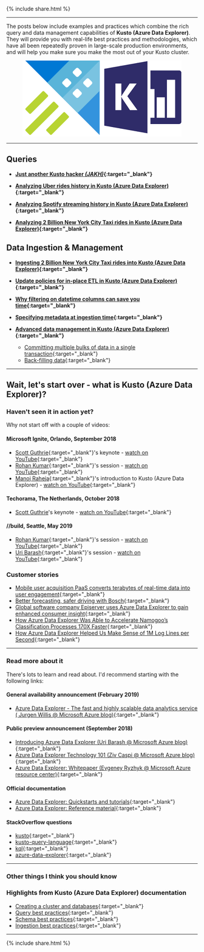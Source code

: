 {% include  share.html %}

---

The posts below include examples and practices which combine the rich query and data management capabilities of **Kusto (Azure Data Explorer)**.
They will provide you with real-life best practices and methodologies, which have all been repeatedly proven in large-scale production environments,
and will help you make sure you make the most out of your Kusto cluster.

<p align="center">
  <img src="resources/images/adx-logo.png">
</p>

---

## **Queries**

- **[Just another Kusto hacker *(JAKH)*](blog-posts/jakh.md){:target="_blank"}**

- **[Analyzing Uber rides history in Kusto (Azure Data Explorer)](blog-posts/analyzing-uber-rides-history.md){:target="_blank"}**

- **[Analyzing Spotify streaming history in Kusto (Azure Data Explorer)](blog-posts/analyzing-spotify-streaming-history.md){:target="_blank"}**

- **[Analyzing 2 Billion New York City Taxi rides in Kusto (Azure Data Explorer)](blog-posts/analyzing-nyc-taxi-rides.md){:target="_blank"}**

## **Data Ingestion & Management**

- **[Ingesting 2 Billion New York City Taxi rides into Kusto (Azure Data Explorer)](blog-posts/ingesting-nyc-taxi-rides.md){:target="_blank"}**

- **[Update policies for in-place ETL in Kusto (Azure Data Explorer)](blog-posts/update-policies.md){:target="_blank"}**

- **[Why filtering on datetime columns can save you time](blog-posts/datetime-columns.md){:target="_blank"}**

- **[Specifying metadata at ingestion time](blog-posts/ingestion-time-metadata.md){:target="_blank"}**

- **[Advanced data management in Kusto (Azure Data Explorer)](blog-posts/advanced-data-management.md){:target="_blank"}**
    - [Committing multiple bulks of data in a single transaction](blog-posts/advanced-data-management.md#committing-multiple-bulks-of-data-in-a-single-transaction){:target="_blank"}
    - [Back-filling data](blog-posts/advanced-data-management.md#back-filling-data){:target="_blank"}

---

## **Wait, let's start over - what is Kusto (Azure Data Explorer)?**

### **Haven't seen it in action yet?**

Why not start off with a couple of videos:

#### **Microsoft Ignite, Orlando, September 2018**

- [Scott Guthrie](https://www.linkedin.com/in/guthriescott){:target="_blank"}'s keynote - [watch on YouTube](https://www.youtube.com/watch?v=xnmBu4oh7xk&t=1h08m12s){:target="_blank"}
- [Rohan Kumar](https://www.linkedin.com/in/rohankumar){:target="_blank"}'s session - [watch on YouTube](https://www.youtube.com/watch?v=ZaiM89Z01r0&t=58m0s){:target="_blank"}
- [Manoj Raheja](https://www.linkedin.com/in/manoj-raheja-a02b2b32){:target="_blank"}'s introduction to Kusto (Azure Data Explorer) - [watch on YouTube](https://www.youtube.com/watch?v=GT4C84yrb68){:target="_blank"}

#### **Techorama, The Netherlands, October 2018**

- [Scott Guthrie](https://www.linkedin.com/in/guthriescott)'s keynote - [watch on YouTube](https://www.youtube.com/watch?v=YTWewM_UMOk&feature=youtu.be&t=3074){:target="_blank"}

#### **//build, Seattle, May 2019**

- [Rohan Kumar](https://www.linkedin.com/in/rohankumar){:target="_blank"}'s session - [watch on YouTube](https://youtu.be/Fjfvz1HToek?t=2758){:target="_blank"}
- [Uri Barash](https://www.linkedin.com/in/uri-barash-7820594/){:target="_blank"}'s session - [watch on YouTube](https://youtu.be/chVFAGX8IYQ){:target="_blank"}

### **Customer stories**

- [Mobile user acquisition PaaS converts terabytes of real-time data into user engagement](https://customers.microsoft.com/en-us/story/816542-zoomd-technologies-azure-professional-services-israel-en){:target="_blank"}
- [Better forecasting, safer driving with Bosch](https://customers.microsoft.com/en-us/story/816933-bosch-automotive-azure-germany){:target="_blank"}
- [Global software company Episerver uses Azure Data Explorer to gain enhanced consumer insight](https://customers.microsoft.com/en-us/story/817285-episerver-professional-services-azure-sweden){:target="_blank"}
- [How Azure Data Explorer Was Able to Accelerate Namogoo’s Classification Processes 170X Faster](https://www.namogoo.com/blog/our-technology/how-azure-data-explorer-accelerates-namogoos-classification-processes-170x-faster/){:target="_blank"}
- [How Azure Data Explorer Helped Us Make Sense of 1M Log Lines per Second](https://engineering.taboola.com/azure-data-explorer-helped-us-make-sense-1m-log-lines-per-second/){:target="_blank"}

---

### **Read more about it**

There's lots to learn and read about. I'd recommend starting with the following links:

#### **General availability announcement (February 2019)**

- [Azure Data Explorer - The fast and highly scalable data analytics service (
Jurgen Willis @ Microsoft Azure blog)](https://azure.microsoft.com/en-us/blog/individually-great-collectively-unmatched-announcing-updates-to-3-great-azure-data-services/){:target="_blank"}

#### **Public preview announcement (September 2018)**

- [Introducing Azure Data Explorer (Uri Barash @ Microsoft Azure blog)](https://azure.microsoft.com/en-us/blog/introducing-azure-data-explorer){:target="_blank"}
- [Azure Data Explorer Technology 101 (Ziv Caspi @ Microsoft Azure blog)](https://azure.microsoft.com/en-us/blog/azure-data-explorer-technology-101){:target="_blank"}
- [Azure Data Explorer: Whitepaper (Evgeney Ryzhyk @ Microsoft Azure resource center)](https://azure.microsoft.com/en-us/resources/azure-data-explorer){:target="_blank"}

#### **Official documentation**

- [Azure Data Explorer: Quickstarts and tutorials](https://docs.microsoft.com/en-us/azure/data-explorer){:target="_blank"}
- [Azure Data Explorer: Reference material](https://docs.microsoft.com/en-us/azure/data-explorer/kusto/query/){:target="_blank"}

#### **StackOverflow questions**

- [kusto](https://stackoverflow.com/questions/tagged/kusto){:target="_blank"}
- [kusto-query-language](https://stackoverflow.com/questions/tagged/kusto-query-language){:target="_blank"}
- [kql](https://stackoverflow.com/questions/tagged/kql){:target="_blank"}
- [azure-data-explorer](https://stackoverflow.com/questions/tagged/azure-data-explorer){:target="_blank"}

---

### **Other things I think you should know**

### **Highlights from Kusto (Azure Data Explorer) documentation**

- [Creating a cluster and databases](https://docs.microsoft.com/en-us/azure/data-explorer/create-cluster-database-portal){:target="_blank"}
- [Query best practices](https://docs.microsoft.com/en-us/azure/kusto/query/best-practices){:target="_blank"}
- [Schema best practices](https://docs.microsoft.com/en-us/azure/kusto/management/best-practices){:target="_blank"}
- [Ingestion best practices](https://docs.microsoft.com/en-us/azure/kusto/api/netfx/kusto-ingest-best-practices){:target="_blank"}

---

{% include  share.html %}
